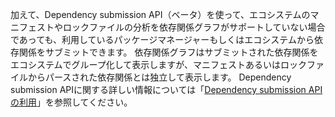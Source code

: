 加えて、Dependency submission API（ベータ）を使って、エコシステムのマニフェストやロックファイルの分析を依存関係グラフがサポートしていない場合であっても、利用しているパッケージマネージャーもしくはエコシステムから依存関係をサブミットできます。 依存関係グラフはサブミットされた依存関係をエコシステムでグループ化して表示しますが、マニフェストあるいはロックファイルからパースされた依存関係とは独立して表示します。 Dependency submission APIに関する詳しい情報については「[Dependency submission APIの利用](/code-security/supply-chain-security/understanding-your-software-supply-chain/using-the-dependency-submission-api)」を参照してください。
